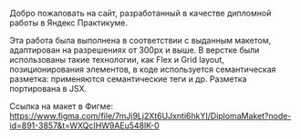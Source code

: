 Добро пожаловать на сайт, разработанный в качестве дипломной работы в Яндекс Практикуме.

Эта работа была выполнена в соответствии с выданным макетом, адаптирован на разрешениях от 300px и выше. В верстке были использованы такие технологии, как Flex и Grid layout, позиционирования элементов, в коде используется семантическая разметка: применяются семантические теги и др. Разметка портирована в JSX.

Ссылка на макет в Фигме:
https://www.figma.com/file/7mJj9Lj2Xt6UJxnti6hkYI/DiplomaMaket?node-id=891-3857&t=WXQcIHW9AEu548lK-0